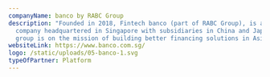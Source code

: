 ```yaml
---
companyName: banco by RABC Group
description: "Founded in 2018, Fintech banco (part of RABC Group), is a fintech
  company headquartered in Singapore with subsidiaries in China and Japan. The
  group is on the mission of building better financing solutions in Asia. "
websiteLink: https://www.banco.com.sg/
logo: /static/uploads/05-banco-1.svg
typeOfPartner: Platform
---
```

